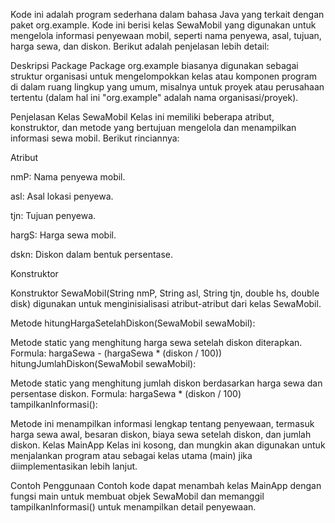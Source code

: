 Kode ini adalah program sederhana dalam bahasa Java yang terkait dengan paket org.example. Kode ini berisi kelas SewaMobil yang digunakan untuk mengelola informasi penyewaan mobil, seperti nama penyewa, asal, tujuan, harga sewa, dan diskon. Berikut adalah penjelasan lebih detail:

Deskripsi Package
Package org.example biasanya digunakan sebagai struktur organisasi untuk mengelompokkan kelas atau komponen program di dalam ruang lingkup yang umum, misalnya untuk proyek atau perusahaan tertentu (dalam hal ini "org.example" adalah nama organisasi/proyek).

Penjelasan Kelas SewaMobil
Kelas ini memiliki beberapa atribut, konstruktor, dan metode yang bertujuan mengelola dan menampilkan informasi sewa mobil. Berikut rinciannya:

Atribut

nmP: Nama penyewa mobil.

asl: Asal lokasi penyewa.

tjn: Tujuan penyewa.

hargS: Harga sewa mobil.

dskn: Diskon dalam bentuk persentase.

Konstruktor

Konstruktor SewaMobil(String nmP, String asl, String tjn, double hs, double disk) digunakan untuk menginisialisasi atribut-atribut dari kelas SewaMobil.

Metode
hitungHargaSetelahDiskon(SewaMobil sewaMobil):

Metode static yang menghitung harga sewa setelah diskon diterapkan.
Formula: hargaSewa - (hargaSewa * (diskon / 100))
hitungJumlahDiskon(SewaMobil sewaMobil):

Metode static yang menghitung jumlah diskon berdasarkan harga sewa dan persentase diskon.
Formula: hargaSewa * (diskon / 100)
tampilkanInformasi():

Metode ini menampilkan informasi lengkap tentang penyewaan, termasuk harga sewa awal, besaran diskon, biaya sewa setelah diskon, dan jumlah diskon.
Kelas MainApp
Kelas ini kosong, dan mungkin akan digunakan untuk menjalankan program atau sebagai kelas utama (main) jika diimplementasikan lebih lanjut.

Contoh Penggunaan
Contoh kode dapat menambah kelas MainApp dengan fungsi main untuk membuat objek SewaMobil dan memanggil tampilkanInformasi() untuk menampilkan detail penyewaan.